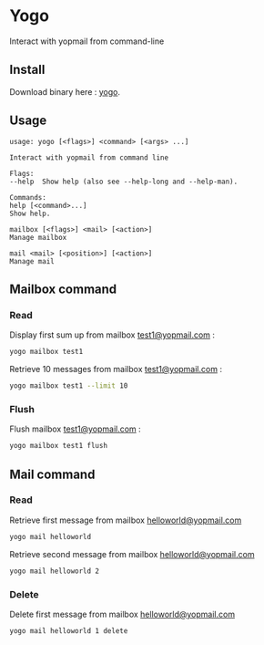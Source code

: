 # Yogo #

Interact with yopmail from command-line

## Install

Download binary here : [yogo](https://github.com/antham/yogo/releases/tag/v1.0.3).

## Usage ##

```
usage: yogo [<flags>] <command> [<args> ...]

Interact with yopmail from command line

Flags:
--help  Show help (also see --help-long and --help-man).

Commands:
help [<command>...]
Show help.

mailbox [<flags>] <mail> [<action>]
Manage mailbox

mail <mail> [<position>] [<action>]
Manage mail

```

## Mailbox command

### Read

Display first sum up from mailbox test1@yopmail.com :

```bash
yogo mailbox test1
```

Retrieve 10 messages from mailbox test1@yopmail.com :

```bash
yogo mailbox test1 --limit 10
```

### Flush

Flush mailbox test1@yopmail.com :

```bash
yogo mailbox test1 flush
```

## Mail command

### Read

Retrieve first message from mailbox helloworld@yopmail.com

```bash
yogo mail helloworld
```

Retrieve second message from mailbox helloworld@yopmail.com

```bash
yogo mail helloworld 2
```

### Delete

Delete first message from mailbox helloworld@yopmail.com

```bash
yogo mail helloworld 1 delete
```
